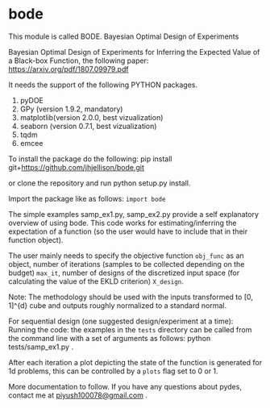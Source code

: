 # bode
This module is called BODE.
Bayesian Optimal Design of Experiments 


Bayesian Optimal Design of Experiments for Inferring the Expected Value of a Black-box Function, the following paper:
https://arxiv.org/pdf/1807.09979.pdf
 
It needs the support of the following PYTHON packages.
1. pyDOE 
2. GPy (version 1.9.2, mandatory)
3. matplotlib(version 2.0.0, best vizualization)
4. seaborn (version 0.7.1, best vizualization)
5. tqdm
6. emcee

To install the package do the following:
pip install git+https://github.com/jhjellison/bode.git  

or clone the repository and run python setup.py install.

Import the package like as follows:
 ```import bode```

The simple examples samp_ex1.py, samp_ex2.py provide a self explanatory overview of using bode.
This code works for estimating/inferring the expectation of a function (so the user would have to include that in their function object).

The user mainly needs to specify the objective function ```obj_func``` as an object, number of iterations (samples to be collected depending on the budget) ```max_it```, number of designs of the discretized input space (for calculating the value of the EKLD criterion) ```X_design```. 

Note: The methodology should be used with the inputs transformed to [0, 1]^{d} cube and outputs roughly normalized to a standard normal.

For sequential design  (one suggested design/experiment at a time):
Running the code: the examples in the ```tests``` directory can be called from the command line with a set of arguments as follows: python tests/samp_ex1.py .


After each iteration a plot depicting the state of the function is generated for 1d problems, this can be controlled by a ```plots``` flag set to 0 or 1.  

More documentation to follow.
If you have any questions about pydes, contact me at piyush100078@gmail.com .
